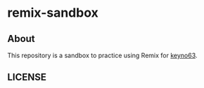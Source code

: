 # remix-sandbox
## About

This repository is a sandbox to practice using Remix for [keyno63](https://github.com/keyno63).

## LICENSE
